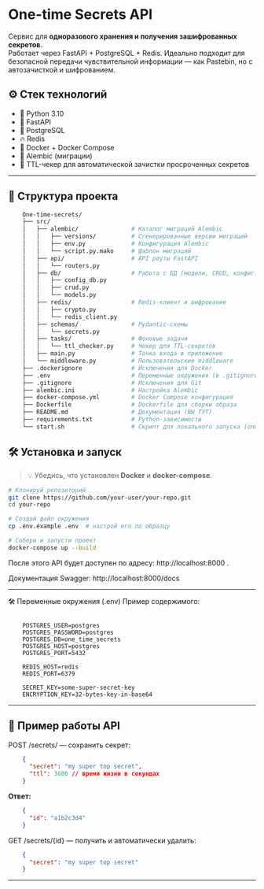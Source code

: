 # One-time Secrets API

Сервис для **одноразового хранения и получения зашифрованных секретов**.  
Работает через FastAPI + PostgreSQL + Redis. Идеально подходит для безопасной передачи чувствительной информации — как Pastebin, но с автозачисткой и шифрованием.

## ⚙️ Стек технологий

- 🐍 Python 3.10
- 🚀 FastAPI
- 🐘 PostgreSQL
- 🔥 Redis
- 🐳 Docker + Docker Compose
- 🔐 Alembic (миграции)
- 🔁 TTL-чекер для автоматической зачистки просроченных секретов

---

## 📁 Структура проекта


```bash
    One-time-secrets/
    ├── src/
    │   ├── alembic/               # Каталог миграций Alembic
    │   │   ├── versions/          # Сгенерированные версии миграций
    │   │   ├── env.py             # Конфигурация Alembic
    │   │   └── script.py.mako     # Шаблон миграций
    │   ├── api/                   # API роуты FastAPI
    │   │   └── routers.py
    │   ├── db/                    # Работа с БД (модели, CRUD, конфиг)
    │   │   ├── config_db.py
    │   │   ├── crud.py
    │   │   └── models.py
    │   ├── redis/                 # Redis-клиент и шифрование
    │   │   ├── crypto.py
    │   │   └── redis_client.py
    │   ├── schemas/               # Pydantic-схемы
    │   │   └── secrets.py
    │   ├── tasks/                 # Фоновые задачи
    │   │   └── ttl_checker.py     # Чекер для TTL-секретов
    │   ├── main.py                # Точка входа в приложение
    │   └── middleware.py          # Пользовательские middleware
    ├── .dockerignore              # Исключения для Docker
    ├── .env                       # Переменные окружения (в .gitignore)
    ├── .gitignore                 # Исключения для Git
    ├── alembic.ini                # Настройка Alembic
    ├── docker-compose.yml         # Docker Compose конфигурация
    ├── Dockerfile                 # Dockerfile для сборки образа
    ├── README.md                  # Документация (ВЫ ТУТ)
    ├── requirements.txt           # Python-зависимости
    └── start.sh                   # Скрипт для локального запуска (опц.)
````




## 🛠 Установка и запуск

> 💡 Убедись, что установлен **Docker** и **docker-compose**.

```bash
# Клонируй репозиторий
git clone https://github.com/your-user/your-repo.git
cd your-repo

# Создай файл окружения
cp .env.example .env  # настрой его по образцу

# Собери и запусти проект
docker-compose up --build
```

После этого API будет доступен по адресу: http://localhost:8000 .

Документация Swagger: http://localhost:8000/docs

---

🛠 Переменные окружения (.env)
Пример содержимого:

```env

    POSTGRES_USER=postgres
    POSTGRES_PASSWORD=postgres
    POSTGRES_DB=one_time_secrets
    POSTGRES_HOST=postgres
    POSTGRES_PORT=5432
    
    REDIS_HOST=redis
    REDIS_PORT=6379
    
    SECRET_KEY=some-super-secret-key
    ENCRYPTION_KEY=32-bytes-key-in-base64
```
---

## 📡 Пример работы API

POST /secrets/ — сохранить секрет:

```json
    {
      "secret": "my super top secret",
      "ttl": 3600 // время жизни в секундах
    }
```
**Ответ:**

```json
    {
      "id": "a1b2c3d4"
    }
```
GET /secrets/{id} — получить и автоматически удалить:

```json
    {
      "secret": "my super top secret"
    }
```
---